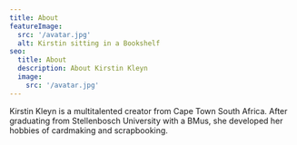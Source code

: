 ```yaml
---
title: About
featureImage:
  src: '/avatar.jpg'
  alt: Kirstin sitting in a Bookshelf
seo:
  title: About
  description: About Kirstin Kleyn
  image:
    src: '/avatar.jpg'
---
```


Kirstin Kleyn is a multitalented creator from Cape Town South Africa. After graduating from Stellenbosch University with a BMus, she developed her hobbies of cardmaking and scrapbooking.
